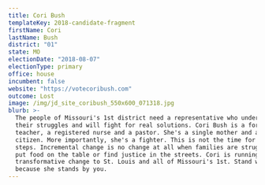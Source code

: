 ```yaml
---
title: Cori Bush
templateKey: 2018-candidate-fragment
firstName: Cori
lastName: Bush
district: "01"
state: MO
electionDate: "2018-08-07"
electionType: primary
office: house
incumbent: false
website: "https://votecoribush.com"
outcome: Lost
image: /img/jd_site_coribush_550x600_071318.jpg
blurb: >-
  The people of Missouri's 1st district need a representative who understands
  their struggles and will fight for real solutions. Cori Bush is a former
  teacher, a registered nurse and a pastor. She's a single mother and an engaged
  citizen. More importantly, she's a fighter. This is not the time for baby
  steps. Incremental change is no change at all when families are struggling to
  put food on the table or find justice in the streets. Cori is running to bring
  transformative change to St. Louis and all of Missouri's 1st. Stand with Cori,
  because she stands by you.
---
```

